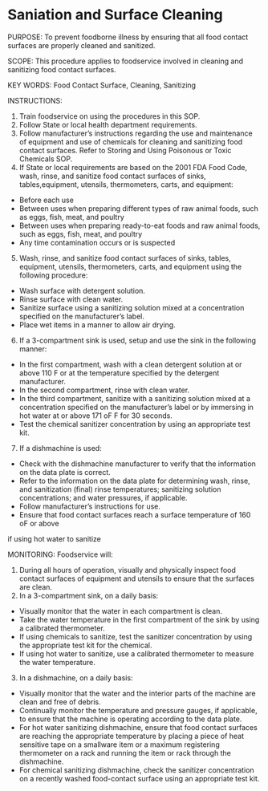 # Saniation and Surface Cleaning

PURPOSE: To prevent foodborne illness by ensuring that all food contact surfaces are
properly cleaned and sanitized.

SCOPE: This procedure applies to foodservice involved in cleaning and
sanitizing food contact surfaces.

KEY WORDS: Food Contact Surface, Cleaning, Sanitizing

INSTRUCTIONS:

1. Train foodservice on using the procedures in this SOP.
2. Follow State or local health department requirements.
3. Follow manufacturer’s instructions regarding the use and maintenance of equipment and use of chemicals for cleaning and sanitizing    food contact surfaces. Refer to Storing and Using Poisonous or Toxic Chemicals SOP.
4. If State or local requirements are based on the 2001 FDA Food Code, wash, rinse, and sanitize food contact surfaces of sinks, tables,equipment, utensils, thermometers, carts, and equipment:

  * Before each use
  * Between uses when preparing different types of raw animal foods, such as eggs, fish, meat, and poultry
  * Between uses when preparing ready-to-eat foods and raw animal foods, such as eggs, fish, meat, and poultry
  * Any time contamination occurs or is suspected

5. Wash, rinse, and sanitize food contact surfaces of sinks, tables, equipment, utensils, thermometers, carts, and equipment using the following procedure:

  * Wash surface with detergent solution.
  * Rinse surface with clean water.
  * Sanitize surface using a sanitizing solution mixed at a concentration specified on the manufacturer’s label.
  * Place wet items in a manner to allow air drying. 


6. If a 3-compartment sink is used, setup and use the sink in the following manner:
  * In the first compartment, wash with a clean detergent solution at or above 110 F or at the temperature specified by the detergent manufacturer.
  * In the second compartment, rinse with clean water.
  * In the third compartment, sanitize with a sanitizing solution mixed at a concentration specified on the manufacturer’s label or by immersing in hot water at or above 171 oF
F for 30 seconds. 
  * Test the chemical sanitizer concentration by using an appropriate test kit.

7. If a dishmachine is used:
  * Check with the dishmachine manufacturer to verify that the information on the data plate is correct.
  * Refer to the information on the data plate for determining wash, rinse, and sanitization (final) rinse temperatures; sanitizing solution concentrations; and water pressures, if applicable.
  * Follow manufacturer’s instructions for use.
  * Ensure that food contact surfaces reach a surface temperature of 160 oF or above

if using hot water to sanitize

MONITORING:
Foodservice will:
1. During all hours of operation, visually and physically inspect food contact surfaces of equipment and utensils to ensure that the surfaces are clean.
2. In a 3-compartment sink, on a daily basis:
  * Visually monitor that the water in each compartment is clean.
  * Take the water temperature in the first compartment of the sink by using a calibrated thermometer.
  * If using chemicals to sanitize, test the sanitizer concentration by using the appropriate test kit for the chemical.
  * If using hot water to sanitize, use a calibrated thermometer to measure the water temperature. 
3. In a dishmachine, on a daily basis:
  * Visually monitor that the water and the interior parts of the machine are clean and free of debris.
  * Continually monitor the temperature and pressure gauges, if applicable, to ensure that the machine is operating according to the data plate.
  * For hot water sanitizing dishmachine, ensure that food contact surfaces are reaching the appropriate temperature by placing a piece of heat sensitive tape on a smallware item or a maximum registering thermometer on a rack and running the item or rack through the dishmachine.
  * For chemical sanitizing dishmachine, check the sanitizer concentration on a recently washed food-contact surface using an appropriate test kit. 

